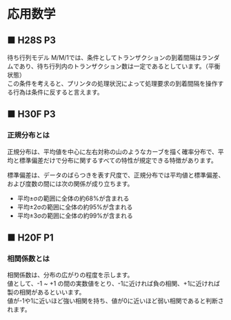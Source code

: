 # 応用数学
## ■ H28S P3
待ち行列モデル M/M/1では、条件としてトランザクションの到着間隔はランダムであり、待ち行列内のトランザクション数は一定であるとしています。（平衡状態）  
この条件を考えると、プリンタの処理状況によって処理要求の到着間隔を操作する行為は条件に反すると言えます。

## ■ H30F P3
### 正規分布とは
正規分布は、平均値を中心に左右対称の山のようなカーブを描く確率分布で、平均と標準偏差だけで分布に関するすべての特性が規定できる特徴があります。  
  
標準偏差は、データのばらつきを表す尺度で、正規分布では平均値と標準偏差、および度数の間には次の関係が成り立ちます。
- 平均±σの範囲に全体の約68%が含まれる
- 平均±2σの範囲に全体の約95%が含まれる
- 平均±3σの範囲に全体の約99%が含まれる

## ■ H20F P1
### 相関係数とは
相関係数は、分布の広がりの程度を示します。  
値として、-1 \~ +1 の間の実数値をとり、-1に近ければ負の相関、+1に近ければ製の相関があるといいます。  
値が-1や1に近いほど強い相関を持ち、値が0に近いほど弱い相関であると判断されます。
